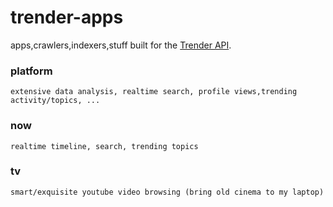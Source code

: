 # trender-apps
apps,crawlers,indexers,stuff built for the [Trender API](https://github.com/0xae/trender).

### platform 
    extensive data analysis, realtime search, profile views,trending activity/topics, ...
    
### now 
    realtime timeline, search, trending topics
    
### tv 
    smart/exquisite youtube video browsing (bring old cinema to my laptop)

